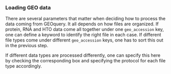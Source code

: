 ### Loading GEO data

There are several parameters that matter when deciding how to process the data coming from GEOquery. It all depends on how files are organized. If protein, RNA and HTO data come all together under one `geo_accession` key, one can define a keyword to identify the right file in each case. If different file types come under different `geo_accession` keys, one has to sort this out in the previous step. 

If different data types are processed differently, one can specify this here by checking the corresponding box and specifying the protocol for each file type accordingly.

